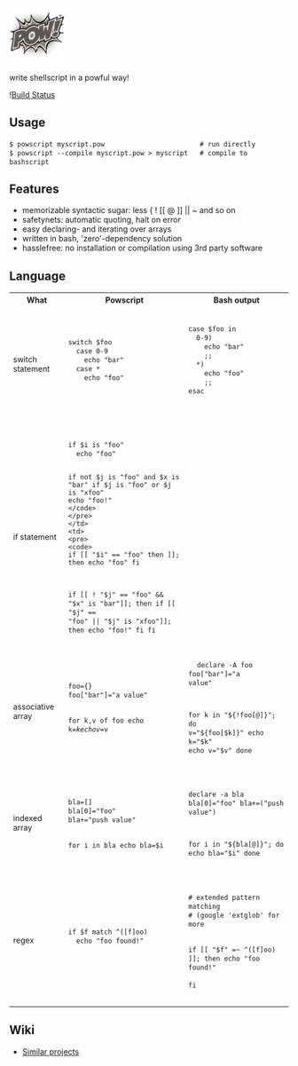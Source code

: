 <img alt="" src=".tools/logo.jpg" width="20%" style="width:20%"/>

write shellscript in a powful way!

\![Build Status](https://travis-ci.org/coderofsalvation/powscript.svg?branch=master)

## Usage
    
    $ powscript myscript.pow                        # run directly
    $ powscript --compile myscript.pow > myscript   # compile to bashscript

## Features

* memorizable syntactic sugar: less { ! [[ @ ]] || ~ and so on
* safetynets: automatic quoting, halt on error
* easy declaring- and iterating over arrays
* written in bash, 'zero'-dependency solution
* hasslefree: no installation or compilation using 3rd party software

## Language

<table style="width:100%">
  <tr>
    <th>What</th>
    <th>Powscript</th>
    <th>Bash output</th>
  </tr>

  <tr>
    <td>switch statement</td>
    <td>
      <pre>
        <code>
switch $foo
  case 0-9
    echo "bar"
  case *
    echo "foo"
        </code>
      </pre>
    </td>
    <td>
      <pre>
        <code>
case $foo in
  0-9)
    echo "bar"
    ;;
  *)
    echo "foo"
    ;;
esac
        </code>
      </pre>
    </td>
  </tr>

  <tr>
    <td>if statement</td>
    <td>
      <pre>
        <code>
if $i is "foo"
  echo "foo" 

if not $j is "foo" and $x is "bar"
  if $j is "foo" or $j is "xfoo"
    echo "foo!" 
        </code>
      </pre>
    </td>
    <td>
      <pre>
        <code>
if [[ "$i" == "foo" then ]]; then
  echo "foo" 
fi

if [[ ! "$j" == "foo" && "$x" is "bar"]]; then
  if [[ "$j" == "foo" || "$j" is "xfoo"]]; then
    echo "foo!" 
  fi
fi
        </code>
      </pre>
    </td>
  </tr>

  <tr>
    <td>associative array</td>
    <td>
      <pre>
        <code>
foo={}
foo["bar"]="a value"

for k,v of foo
  echo k=$k
  echo v=$v
        </code>
      </pre>
    </td>
    <td>
      <pre>
        <code>
declare -A foo
foo["bar"]="a value"

for k in "${!foo[@]}"; do
  v="${foo[$k]}"
  echo k="$k"
  echo v="$v"
done
        </code>
      </pre>
    </td>
  </tr>

  <tr>
    <td>indexed array</td>
    <td>
      <pre>
        <code>
bla=[]
bla[0]="foo"
bla+="push value"

for i in bla
  echo bla=$i
        </code>
      </pre>
    </td>
    <td>
      <pre>
        <code>
declare -a bla
bla[0]="foo"
bla+=("push value")

for i in "${bla[@]}"; do
  echo bla="$i"
done
        </code>
      </pre>
    </td>
  </tr>

  <tr>
    <td>regex</td>
    <td>
      <pre>
        <code>
if $f match ^([f]oo)
  echo "foo found!"  
        </code>
      </pre>
    </td>
    <td>
      <pre>
        <code>
# extended pattern matching 
# (google 'extglob' for more

if [[ "$f" =~ ^([f]oo) ]]; then
  echo "foo found!"  
fi
        </code>
      </pre>
    </td>
  </tr>

</table>

## Wiki

* [Similar projects](https://github.com/coderofsalvation/powscript/wiki/Similar-projects)
